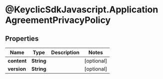 # @KeyclicSdkJavascript.ApplicationAgreementPrivacyPolicy

## Properties
Name | Type | Description | Notes
------------ | ------------- | ------------- | -------------
**content** | **String** |  | [optional] 
**version** | **String** |  | [optional] 


